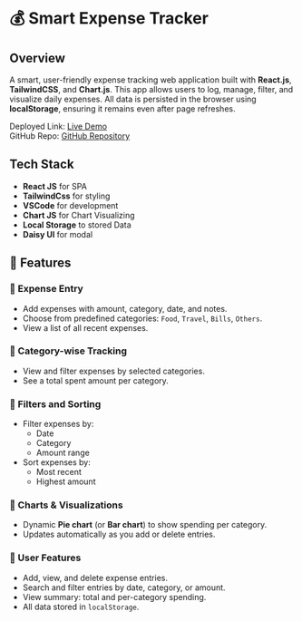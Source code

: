 # 💰 Smart Expense Tracker

## Overview
A smart, user-friendly expense tracking web application built with **React.js**, **TailwindCSS**, and **Chart.js**. This app allows users to log, manage, filter, and visualize daily expenses. All data is persisted in the browser using **localStorage**, ensuring it remains even after page refreshes.

Deployed Link: [Live Demo]()  
GitHub Repo: [GitHub Repository]()

## Tech Stack

- **React JS** for SPA
- **TailwindCss** for styling
- **VSCode** for development
- **Chart JS** for Chart Visualizing
- **Local Storage** to stored Data
- **Daisy UI** for modal

## 📌 Features

### 🔹 Expense Entry
- Add expenses with amount, category, date, and notes.
- Choose from predefined categories: `Food`, `Travel`, `Bills`, `Others`.
- View a list of all recent expenses.

### 🔹 Category-wise Tracking
- View and filter expenses by selected categories.
- See a total spent amount per category.

### 🔹 Filters and Sorting
- Filter expenses by:
  - Date
  - Category
  - Amount range
- Sort expenses by:
  - Most recent
  - Highest amount

### 🔹 Charts & Visualizations
- Dynamic **Pie chart** (or **Bar chart**) to show spending per category.
- Updates automatically as you add or delete entries.

### 🔹 User Features
- Add, view, and delete expense entries.
- Search and filter entries by date, category, or amount.
- View summary: total and per-category spending.
- All data stored in `localStorage`.